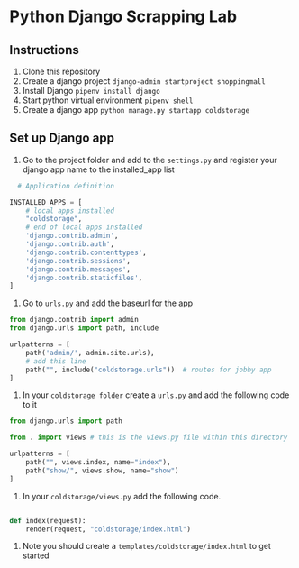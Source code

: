 
# Python Django Scrapping Lab

## Instructions
1. Clone this repository
1. Create a django project `django-admin startproject shoppingmall`
1. Install Django `pipenv install django`
1. Start python virtual environment `pipenv shell`
1. Create a django app `python manage.py startapp coldstorage`



## Set up Django app
1. Go to the project folder and add to the `settings.py` and register your django app name to the installed_app list
```python
  # Application definition

INSTALLED_APPS = [
    # local apps installed
    "coldstorage",
    # end of local apps installed
    'django.contrib.admin',
    'django.contrib.auth',
    'django.contrib.contenttypes',
    'django.contrib.sessions',
    'django.contrib.messages',
    'django.contrib.staticfiles',
]

```
1. Go to `urls.py` and add the baseurl for the app
```python
from django.contrib import admin
from django.urls import path, include

urlpatterns = [
    path('admin/', admin.site.urls),
    # add this line
    path("", include("coldstorage.urls"))  # routes for jobby app
]

```

1. In your `coldstorage folder` create a `urls.py` and add the following code to it
```python
from django.urls import path

from . import views # this is the views.py file within this directory

urlpatterns = [
    path("", views.index, name="index"),
    path("show/", views.show, name="show")
]

```

1. In your `coldstorage/views.py` add the following code.
```python

def index(request):
    render(request, "coldstorage/index.html")
```


1. Note you should create a `templates/coldstorage/index.html` to get started 
